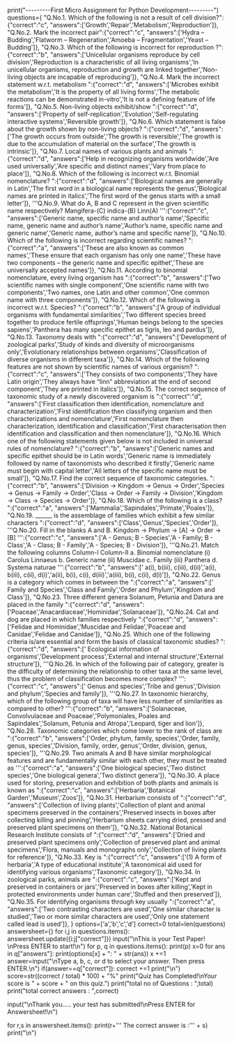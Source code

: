 print("---------First Micro Assignment for Python Development---------")
questions={
    "Q.No.1. Which of the following is not a result of cell division?":{"correct":"c", "answers":['Growth','Repair','Metabolism','Reproduction']},
    "Q.No.2. Mark the incorrect pair":{"correct":"c", "answers":['Hydra – Budding','Flatworm – Regeneration','Amoeba – Fragmentation','Yeast – Budding']},
    "Q.No.3. Which of the following is incorrect for reproduction ?":{"correct":"b", "answers":['Unicellular organisms reproduce by cell division','Reproduction is a characteristic of all living organisms','In unicellular organisms, reproduction and growth are linked together','Non-living objects are incapable of reproducing']},
    "Q.No.4. Mark the incorrect statement w.r.t. metabolism ":{"correct":"d", "answers":['Microbes exhibit the metabolism','It is the property of all living forms','The metabolic reactions can be demonstrated in-vitro','It is not a defining feature of life forms']},
    "Q.No.5. Non-living objects exhibit/show ":{"correct":"d", "answers":['Property of self-replication','Evolution','Self-regulating interactive systems','Reversible growth']},
    "Q.No.6. Which statement is false about the growth shown by non-living objects? ":{"correct":"d", "answers":['The growth occurs from outside','The growth is reversible','The growth is due to the accumulation of material on the surface','The growth is intrinsic']},
    "Q.No.7. Local names of various plants and animals ":{"correct":"d", "answers":['Help in recognizing organisms worldwide','Are used universally','Are specific and distinct names','Vary from place to place']},
    "Q.No.8. Which of the following is incorrect w.r.t. Binomial nomenclature? ":{"correct":"d", "answers":['Biological names are generally in Latin','The first word in a biological name represents the genus','Biological names are printed in italics','The first word of the genus starts with a small letter']},
    '''Q.No.9. What do A, B and C represent in the given scientific name respectively?
    Mangifera-(C) indica-(B) Linn(A) ''':{"correct":"c", "answers":['Generic name, specific name and author’s name','Specific name, generic name and author’s name','Author’s name, specific name and generic name','Generic name, author’s name and specific name']},
    "Q.No.10. Which of the following is incorrect regarding scientific names? ":{"correct":"a", "answers":['These are also known as common names','These ensure that each organism has only one name','These have two components – the generic name and specific epithet','These are universally accepted names']},
    "Q.No.11. According to binomial nomenclature, every living organism has ":{"correct":"b", "answers":['Two scientific names with single component','One scientific name with two components','Two names, one Latin and other common','One common name with three components']},
    "Q.No.12. Which of the following is incorrect w.r.t. Species? ":{"correct":"b", "answers":['A group of individual organisms with fundamental similarities','Two different species breed together to produce fertile offsprings','Human beings belong to the species sapiens','Panthera has many specific epithet as tigris, leo and pardus']},
    "Q.No.13. Taxonomy deals with ":{"correct":"d", "answers":['Development of zoological parks','Study of kinds and diversity of microorganisms only','Evolutionary relationships between organisms','Classification of diverse organisms in different taxa']},
    "Q.No.14. Which of the following features are not shown by scientific names of various organism? ":{"correct":"c", "answers":['They consists of two components','They have Latin origin','They always have “linn” abbreviation at the end of second component','They are printed in italics']},
    "Q.No.15. The correct sequence of taxonomic study of a newly discovered organism is ":{"correct":"d", "answers":['First classification then identification, nomenclature and characterization','First identification then classifying organism and then characterizations and nomenclature','First nomenclature then characterization, identification and classification','First characterisation then identification and classification and then nomenclature']},
    "Q.No.16. Which one of the following statements given below is not included in universal rules of nomenclature? ":{"correct":"b", "answers":['Generic names and specific epithet should be in Latin words','Generic name is immediately followed by name of taxonomists who described it firstly','Generic name must begin with capital letter','All letters of the specific name must be small']},
    "Q.No.17. Find the correct sequence of taxonomic categories. ":{"correct":"b", "answers":['Division -> Kingdom -> Genus -> Order','Species -> Genus -> Family -> Order','Class -> Order -> Family -> Division','Kingdom -> Class -> Species -> Order']},
    "Q.No.18. Which of the following is a class? ":{"correct":"a", "answers":['Mammalia','Sapindales','Primate','Poales']},
    "Q.No.19. ______ is the assemblage of families which exhibit a few similar characters ":{"correct":"d", "answers":['Class','Genus','Species','Order']},
    '''Q.No.20. Fill in the blanks A and B.
            Kingdom -> Phylum -> [A] -> Order ->[B] ''':{"correct":"c", "answers":['A - Genus; B - Species','A - Family; B - Class','A - Class; B - Family','A - Species; B - Division']},
    '''Q.No.21. Match the following columns
            Column-I                    Column-II
            a. Binomial nomenclature    (i) Carolus Linnaeus
            b. Generic name             (ii) Muscidae
            c. Family                   (iii) Panthera
            d. Systema naturae      ''':{"correct":"b", "answers":[' a(i), b(iii), c(iii), d(ii)','a(i), b(iii), c(ii), d(i)','a(ii), b(i), c(i), d(iii)','a(iii), b(i), c(ii), d(i)']},
    "Q.No.22. Genus is a category which comes in between the ":{"correct":"a", "answers":[' Family and Species','Class and Family','Order and Phylum','Kingdom and Class']},
    "Q.No.23. Three different genera Solanum, Petunia and Datura are placed in the family ":{"correct":"d", "answers":['Poaceae','Anacardiaceae','Hominidae','Solanaceae']},
    "Q.No.24. Cat and dog are placed in which families respectively ":{"correct":"d", "answers":['Felidae and Hominidae','Muscidae and Felidae','Poaceae and Canidae','Felidae and Canidae']},
    "Q.No.25. Which one of the following criteria is/are essential and form the basis of classical taxonomic studies? ":{"correct":"d", "answers":[' Ecological information of organisms','Development process','External and internal structure','External structure']},
    '''Q.No.26. In which of the following pair of category, greater is the difficulty of determining the relationship to other taxa at the same level, thus the problem of classification becomes more complex? ''':{"correct":"c", "answers":[' Genus and species','Tribe and genus','Division and phylum','Species and family']},
    '''Q.No.27. In taxonomic hierarchy, which of the following group of taxa will have less number of similarities as compared
            to other? ''':{"correct":"b", "answers":['Solanaceae, Convolvulaceae and Poaceae','Polymoniales, Poales and Sapindales','Solanum, Petunia and Atropa','Leopard, tiger and lion']},
    "Q.No.28. Taxonomic categories which come lower to the rank of class are ":{"correct":"b", "answers":['Order, phylum, family, species','Order, family, genus, species','Division, family, order, genus','Order, division, genus, species']},
    '''Q.No.29. Two animals A and B have similar morphological features and are fundamentally similar with each other, they must be treated as ''':{"correct":"a", "answers":['One biological species','Two distinct species','One biological genera','Two distinct genera']},
    "Q.No.30. A place used for storing, preservation and exhibition of both plants and animals is known as ":{"correct":"c", "answers":['Herbaria','Botanical Garden','Museum','Zoos']},
    "Q.No.31. Herbarium consists of ":{"correct":"d", "answers":['Collection of living plants','Collection of plant and animal specimens preserved in the containers','Preserved insects in boxes after collecting killing and pinning','Herbarium sheets carrying dried, pressed and preserved plant specimens on them']},
    "Q.No.32. National Botanical Research Institute consists of ":{"correct":"d", "answers":['Dried and preserved plant specimens only','Collection of preserved plant and animal specimens','Flora, manuals and monographs only','Collection of living plants for reference']},
    "Q.No.33. Key is ":{"correct":"c", "answers":['(1) A form of herbaria','A type of educational institute','A taxonomical aid used for identifying various organisms','Taxonomic category']},
    "Q.No.34. In zoological parks, animals are ":{"correct":"c", "answers":['Kept and preserved in containers or jars','Preserved in boxes after killing','Kept in protected environments under human care','Stuffed and then preserved']},
    "Q.No.35. For identifying organisms through key usually ":{"correct":"a", "answers":['Two contrasting characters are used','One similar character is studied','Two or more similar characters are used','Only one statement called lead is used']},
}
options=['a','b','c','d']
correct=0
total=len(questions)
answersheet={}
for i,j in questions.items():
    answersheet.update({i:j["correct"]})
input("\nThis is your Test Paper! \nPress ENTER to start!\n")
for p, q in questions.items():
    print(p)
    x=0
    for ans in q["answers"]:
        print(options[x] + ": " + str(ans))
        x +=1
    answer=input("\nType a, b, c, or d to select your answer. Then press ENTER.\n")
    if(answer==q["correct"]):
        correct +=1
    print("\n")
score=str((correct / total) * 100) + "%"
print("Quiz has Completed!\nYour score is " + score + " on this quiz.")
print("total no of Questions : ",total)
print("total correct answers : ",correct)


input("\nThank you..... your test has submitted!\nPress ENTER for Answersheet!\n")

for r,s in answersheet.items():
    print(r+'''
        The correct answer is  :''' + s)
    print("\n")
